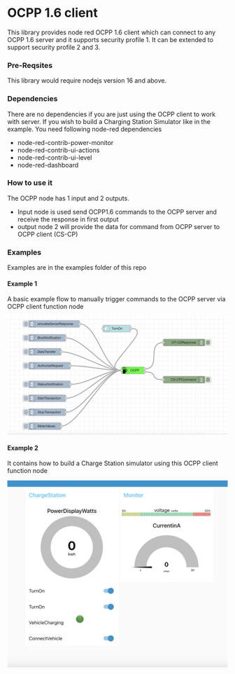 # OCPP 1.6 client
This library provides node red OCPP 1.6 client which can connect to any OCPP 1.6 server and it supports security profile 1. It can be extended to support security profile 2 and 3.

### Pre-Reqsites
This library would require nodejs version 16 and above.

### Dependencies
There are no dependencies if you are just using the OCPP client to work with server. If you wish to build a Charging Station Simulator like in the example. You need following node-red dependencies
- node-red-contrib-power-monitor
- node-red-contrib-ui-actions
- node-red-contrib-ui-level
- node-red-dashboard

### How to use it

The OCPP node has 1 input and 2 outputs.

- Input node is used send OCPP1.6 commands to the OCPP server and receive the response in first output
- output node 2 will provide the data for command from OCPP server to OCPP client (CS-CP)

### Examples
Examples are in the examples folder of this repo


#### Example 1
A basic example flow to manually trigger commands to the OCPP server via OCPP client function node

![Alt text](images/basic.png)

#### Example 2
It contains how to build a Charge Station simulator using this OCPP client function node

![Alt text](images/chargestation.png)